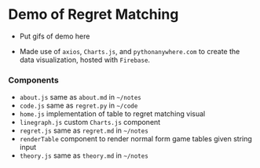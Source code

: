 # Demo of Regret Matching

- Put gifs of demo here

- Made use of `axios`, `Charts.js`, and `pythonanywhere.com` to create the data visualization, hosted with `Firebase`.

### Components

- `about.js` same as `about.md` in `~/notes`
- `code.js` same as `regret.py` in `~/code`
- `home.js` implementation of table to regret matching visual
- `linegraph.js` custom `Charts.js` component
- `regret.js` same as `regret.md` in `~/notes`
- `renderTable` component to render normal form game tables given string input
- `theory.js` same as `theory.md` in `~/notes`
